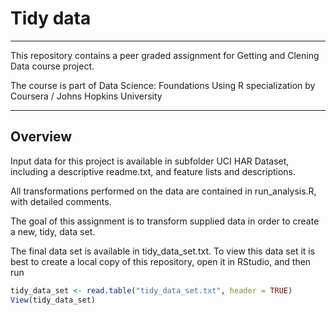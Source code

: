 # Tidy data
-----------------------------------

This repository contains a peer graded assignment for
Getting and Clening Data course project.

The course is part of Data Science: Foundations Using R
specialization by Coursera / Johns Hopkins University

-----------------------------------

## Overview

Input data for this project is available in subfolder UCI HAR Dataset, including
a descriptive readme.txt, and feature lists and descriptions.

All transformations performed on the data are contained in run_analysis.R, with
detailed comments.

The goal of this assignment is to transform supplied data in order to create a
new, tidy, data set.

The final data set is available in tidy_data_set.txt. To view this data set it is
best to create a local copy of this repository, open it in RStudio, and then run
```R
tidy_data_set <- read.table("tidy_data_set.txt", header = TRUE)
View(tidy_data_set)
```